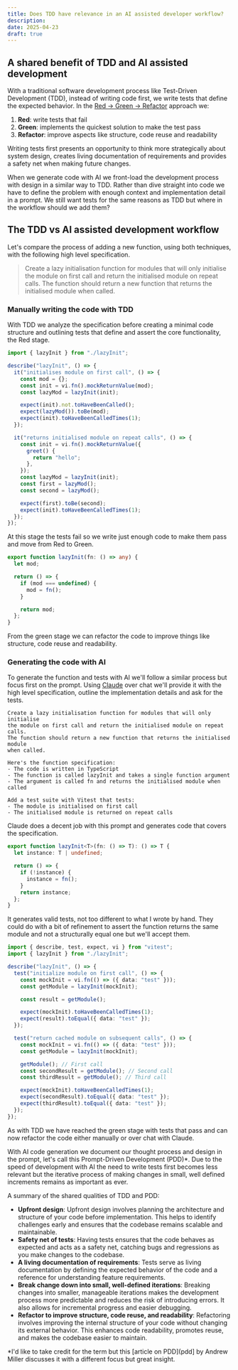 ```yaml
---
title: Does TDD have relevance in an AI assisted developer workflow?
description:
date: 2025-04-23
draft: true
---
```


## A shared benefit of TDD and AI assisted development

With a traditional software development process like Test-Driven Development
(TDD), instead of writing code first, we write tests that define the expected
behavior. In the [Red → Green → Refactor][red-green-refactor] approach we:

1. **Red**: write tests that fail
2. **Green**: implements the quickest solution to make the test pass
3. **Refactor**: improve aspects like structure, code reuse and readability

Writing tests first presents an opportunity to think more strategically about
system design, creates living documentation of requirements and provides a
safety net when making future changes.

When we generate code with AI we front-load the development process with design
in a similar way to TDD. Rather than dive straight into code we have to define
the problem with enough context and implementation detail in a prompt. We still
want tests for the same reasons as TDD but where in the workflow should we add
them?

## The TDD vs AI assisted development workflow

Let's compare the process of adding a new function, using both techniques, with
the following high level specification.

> Create a lazy initialisation function for modules that will only initialise
> the module on first call and return the initialised module on repeat calls.
> The function should return a new function that returns the initialised module
> when called.

### Manually writing the code with TDD

With TDD we analyze the specification before creating a minimal code structure
and outlining tests that define and assert the core functionality, the Red
stage.

```ts
import { lazyInit } from "./lazyInit";

describe("lazyInit", () => {
  it("initialises module on first call", () => {
    const mod = {};
    const init = vi.fn().mockReturnValue(mod);
    const lazyMod = lazyInit(init);

    expect(init).not.toHaveBeenCalled();
    expect(lazyMod()).toBe(mod);
    expect(init).toHaveBeenCalledTimes(1);
  });

  it("returns initialised module on repeat calls", () => {
    const init = vi.fn().mockReturnValue({
      greet() {
        return "hello";
      },
    });
    const lazyMod = lazyInit(init);
    const first = lazyMod();
    const second = lazyMod();

    expect(first).toBe(second);
    expect(init).toHaveBeenCalledTimes(1);
  });
});
```

At this stage the tests fail so we write just enough code to make them pass and
move from Red to Green.

```ts
export function lazyInit(fn: () => any) {
  let mod;

  return () => {
    if (mod === undefined) {
      mod = fn();
    }

    return mod;
  };
}
```

From the green stage we can refactor the code to improve things like structure,
code reuse and readability.

### Generating the code with AI

To generate the function and tests with AI we'll follow a similar process but
focus first on the prompt. Using [Claude][claude] over chat we'll provide it
with the high level specification, outline the implementation details and ask
for the tests.

```text
Create a lazy initialisation function for modules that will only initialise
the module on first call and return the initialised module on repeat calls.
The function should return a new function that returns the initialised module
when called.

Here's the function specification:
- The code is written in TypeScript
- The function is called lazyInit and takes a single function argument
- The argument is called fn and returns the initialised module when called

Add a test suite with Vitest that tests:
- The module is initialised on first call
- The initialised module is returned on repeat calls
```

Claude does a decent job with this prompt and generates code that covers the
specification.

```typescript
export function lazyInit<T>(fn: () => T): () => T {
  let instance: T | undefined;

  return () => {
    if (!instance) {
      instance = fn();
    }
    return instance;
  };
}
```

It generates valid tests, not too different to what I wrote by hand. They could
do with a bit of refinement to assert the function returns the same module and
not a structurally equal one but we'll accept them.

```typescript
import { describe, test, expect, vi } from "vitest";
import { lazyInit } from "./lazyInit";

describe("lazyInit", () => {
  test("initialize module on first call", () => {
    const mockInit = vi.fn(() => ({ data: "test" }));
    const getModule = lazyInit(mockInit);

    const result = getModule();

    expect(mockInit).toHaveBeenCalledTimes(1);
    expect(result).toEqual({ data: "test" });
  });

  test("return cached module on subsequent calls", () => {
    const mockInit = vi.fn(() => ({ data: "test" }));
    const getModule = lazyInit(mockInit);

    getModule(); // First call
    const secondResult = getModule(); // Second call
    const thirdResult = getModule(); // Third call

    expect(mockInit).toHaveBeenCalledTimes(1);
    expect(secondResult).toEqual({ data: "test" });
    expect(thirdResult).toEqual({ data: "test" });
  });
});
```

As with TDD we have reached the green stage with tests that pass and can now
refactor the code either manually or over chat with Claude.

With AI code generation we document our thought process and design in the
prompt, let's call this Prompt-Driven Development (PDD)\*. Due to the speed of
development with AI the need to write tests first becomes less relevant but the
iterative process of making changes in small, well defined increments remains as
important as ever.

A summary of the shared qualities of TDD and PDD:

- **Upfront design**: Upfront design involves planning the architecture and
  structure of your code before implementation. This helps to identify
  challenges early and ensures that the codebase remains scalable and
  maintainable.
- **Safety net of tests**: Having tests ensures that the code behaves as
  expected and acts as a safety net, catching bugs and regressions as you make
  changes to the codebase.
- **A living documentation of requirements**: Tests serve as living
  documentation by defining the expected behavior of the code and a reference
  for understanding feature requirements.
- **Break change down into small, well-defined iterations**: Breaking changes
  into smaller, manageable iterations makes the development process more
  predictable and reduces the risk of introducing errors. It also allows for
  incremental progress and easier debugging.
- **Refactor to improve structure, code reuse, and readability**: Refactoring
  involves improving the internal structure of your code without changing its
  external behavior. This enhances code readability, promotes reuse, and makes
  the codebase easier to maintain.

\*I'd like to take credit for the term but this [article on PDD](pdd] by Andrew
Miller discusses it with a different focus but great insight.

[red-green-refactor]: https://www.jamesshore.com/v2/blog/2005/red-green-refactor
[claude]: https://www.anthropic.com/claude
[pdd]: https://andrewships.substack.com/p/prompt-driven-development
